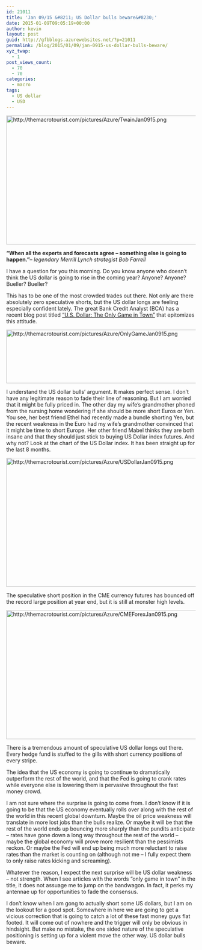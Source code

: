 ```yaml
---
id: 21011
title: 'Jan 09/15 &#8211; US Dollar bulls beware&#8230;'
date: 2015-01-09T09:05:19+00:00
author: kevin
layout: post
guid: http://gfbblogs.azurewebsites.net/?p=21011
permalink: /blog/2015/01/09/jan-0915-us-dollar-bulls-beware/
xyz_twap:
  - 1
post_views_count:
  - 70
  - 70
categories:
  - macro
tags:
  - US dollar
  - USD
---
```


  <img src="http://themacrotourist.com/pictures/Azure/TwainJan0915.png" style="margin:30px atuo;display:block;" alt="http://themacrotourist.com/pictures/Azure/TwainJan0915.png" width="600" height="342">

**&#8220;When all the experts and forecasts agree – something else is going to happen.&#8221;**&#8211; _legendary Merrill Lynch strategist Bob Farrell_

I have a question for you this morning. Do you know anyone who doesn&#8217;t think the US dollar is going to rise in the coming year? Anyone? Anyone? Bueller? Bueller? 

This has to be one of the most crowded trades out there. Not only are there absolutely zero speculative shorts, but the US dollar longs are feeling especially confident lately. The great Bank Credit Analyst (BCA) has a recent blog post titled [&#8220;U.S. Dollar: The Only Game in Town&#8221;](http://blog.bcaresearch.com/u-s-dollar-the-only-game-in-town) that epitomizes this attitude. 


  <img src="http://themacrotourist.com/pictures/Azure/OnlyGameJan0915.png" style="margin:30px atuo;display:block;" alt="http://themacrotourist.com/pictures/Azure/OnlyGameJan0915.png" width="600" height="142">

I understand the US dollar bulls&#8217; argument. It makes perfect sense. I don&#8217;t have any legitimate reason to fade their line of reasoning. But I am worried that it might be fully priced in. The other day my wife&#8217;s grandmother phoned from the nursing home wondering if she should be more short Euros or Yen. You see, her best friend Ethel had recently made a bundle shorting Yen, but the recent weakness in the Euro had my wife&#8217;s grandmother convinced that it might be time to short Europe. Her other friend Mabel thinks they are both insane and that they should just stick to buying US Dollar index futures. And why not? Look at the chart of the US Dollar index. It has been straight up for the last 8 months.


  <img src="http://themacrotourist.com/pictures/Azure/USDollarJan0915.png" style="margin:30px atuo;display:block;" alt="http://themacrotourist.com/pictures/Azure/USDollarJan0915.png" width="600" height="342">

The speculative short position in the CME currency futures has bounced off the record large position at year end, but it is still at monster high levels.


  <img src="http://themacrotourist.com/pictures/Azure/CMEForexJan0915.png" style="margin:30px atuo;display:block;" alt="http://themacrotourist.com/pictures/Azure/CMEForexJan0915.png" width="600" height="342">

There is a tremendous amount of speculative US dollar longs out there. Every hedge fund is stuffed to the gills with short currency positions of every stripe.

The idea that the US economy is going to continue to dramatically outperform the rest of the world, and that the Fed is going to crank rates while everyone else is lowering them is pervasive throughout the fast money crowd. 

I am not sure where the surprise is going to come from. I don&#8217;t know if it is going to be that the US economy eventually rolls over along with the rest of the world in this recent global downturn. Maybe the oil price weakness will translate in more lost jobs than the bulls realize. Or maybe it will be that the rest of the world ends up bouncing more sharply than the pundits anticipate &#8211; rates have gone down a long way throughout the rest of the world &#8211; maybe the global economy will prove more resilient than the pessimists reckon. Or maybe the Fed will end up being much more reluctant to raise rates than the market is counting on (although not me &#8211; I fully expect them to only raise rates kicking and screaming). 

Whatever the reason, I expect the next surprise will be US dollar weakness &#8211; not strength. When I see articles with the words &#8220;only game in town&#8221; in the title, it does not assuage me to jump on the bandwagon. In fact, it perks my antennae up for opportunities to fade the consensus. 

I don&#8217;t know when I am gong to actually short some US dollars, but I am on the lookout for a good spot. Somewhere in here we are going to get a vicious correction that is going to catch a lot of these fast money guys flat footed. It will come out of nowhere and the trigger will only be obvious in hindsight. But make no mistake, the one sided nature of the speculative positioning is setting up for a violent move the other way. US dollar bulls beware.